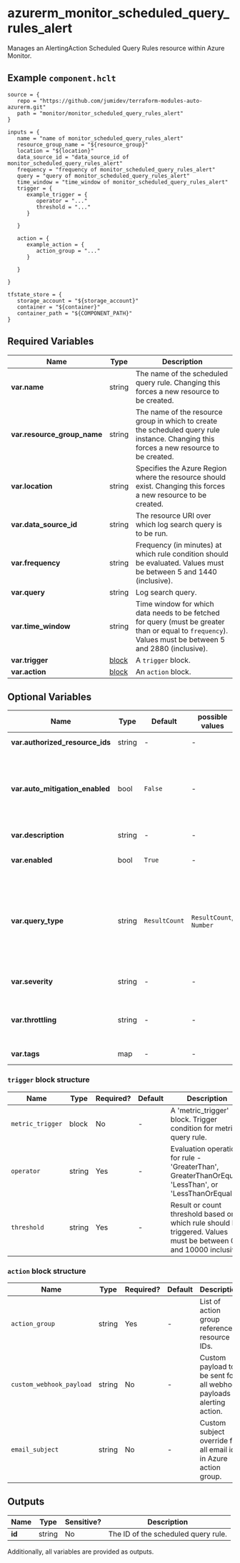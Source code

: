 # azurerm_monitor_scheduled_query_rules_alert

Manages an AlertingAction Scheduled Query Rules resource within Azure Monitor.

## Example `component.hclt`

```hcl
source = {
   repo = "https://github.com/jumidev/terraform-modules-auto-azurerm.git" 
   path = "monitor/monitor_scheduled_query_rules_alert" 
}

inputs = {
   name = "name of monitor_scheduled_query_rules_alert" 
   resource_group_name = "${resource_group}" 
   location = "${location}" 
   data_source_id = "data_source_id of monitor_scheduled_query_rules_alert" 
   frequency = "frequency of monitor_scheduled_query_rules_alert" 
   query = "query of monitor_scheduled_query_rules_alert" 
   time_window = "time_window of monitor_scheduled_query_rules_alert" 
   trigger = {
      example_trigger = {
         operator = "..."   
         threshold = "..."   
      }
  
   }
 
   action = {
      example_action = {
         action_group = "..."   
      }
  
   }
 
}

tfstate_store = {
   storage_account = "${storage_account}" 
   container = "${container}" 
   container_path = "${COMPONENT_PATH}" 
}

```

## Required Variables

| Name | Type |  Description |
| ---- | --------- |  ----------- |
| **var.name** | string |  The name of the scheduled query rule. Changing this forces a new resource to be created. | 
| **var.resource_group_name** | string |  The name of the resource group in which to create the scheduled query rule instance. Changing this forces a new resource to be created. | 
| **var.location** | string |  Specifies the Azure Region where the resource should exist. Changing this forces a new resource to be created. | 
| **var.data_source_id** | string |  The resource URI over which log search query is to be run. | 
| **var.frequency** | string |  Frequency (in minutes) at which rule condition should be evaluated. Values must be between 5 and 1440 (inclusive). | 
| **var.query** | string |  Log search query. | 
| **var.time_window** | string |  Time window for which data needs to be fetched for query (must be greater than or equal to `frequency`). Values must be between 5 and 2880 (inclusive). | 
| **var.trigger** | [block](#trigger-block-structure) |  A `trigger` block. | 
| **var.action** | [block](#action-block-structure) |  An `action` block. | 

## Optional Variables

| Name | Type |  Default  |  possible values |  Description |
| ---- | --------- |  ----------- | ----------- | ----------- |
| **var.authorized_resource_ids** | string |  -  |  -  |  List of Resource IDs referred into query. | 
| **var.auto_mitigation_enabled** | bool |  `False`  |  -  |  Should the alerts in this Metric Alert be auto resolved? Defaults to `false`. -> **NOTE** `auto_mitigation_enabled` and `throttling` are mutually exclusive and cannot both be set. | 
| **var.description** | string |  -  |  -  |  The description of the scheduled query rule. | 
| **var.enabled** | bool |  `True`  |  -  |  Whether this scheduled query rule is enabled. Default is `true`. | 
| **var.query_type** | string |  `ResultCount`  |  `ResultCount`, `Number`  |  The type of query results. Possible values are `ResultCount` and `Number`. Default is `ResultCount`. If set to `ResultCount`, `query` must include an `AggregatedValue` column of a numeric type, for example, `Heartbeat | summarize AggregatedValue = count() by bin(TimeGenerated, 5m)`. | 
| **var.severity** | string |  -  |  -  |  Severity of the alert. Possible values include: 0, 1, 2, 3, or 4. | 
| **var.throttling** | string |  -  |  -  |  Time (in minutes) for which Alerts should be throttled or suppressed. Values must be between 0 and 10000 (inclusive). | 
| **var.tags** | map |  -  |  -  |  A mapping of tags to assign to the resource. | 

### `trigger` block structure

| Name | Type | Required? | Default | Description |
| ---- | ---- | --------- | ------- | ----------- |
| `metric_trigger` | block | No | - | A 'metric_trigger' block. Trigger condition for metric query rule. |
| `operator` | string | Yes | - | Evaluation operation for rule - 'GreaterThan', GreaterThanOrEqual', 'LessThan', or 'LessThanOrEqual'. |
| `threshold` | string | Yes | - | Result or count threshold based on which rule should be triggered. Values must be between 0 and 10000 inclusive. |

### `action` block structure

| Name | Type | Required? | Default | Description |
| ---- | ---- | --------- | ------- | ----------- |
| `action_group` | string | Yes | - | List of action group reference resource IDs. |
| `custom_webhook_payload` | string | No | - | Custom payload to be sent for all webhook payloads in alerting action. |
| `email_subject` | string | No | - | Custom subject override for all email ids in Azure action group. |



## Outputs

| Name | Type | Sensitive? | Description |
| ---- | ---- | --------- | --------- |
| **id** | string | No  | The ID of the scheduled query rule. | 

Additionally, all variables are provided as outputs.
